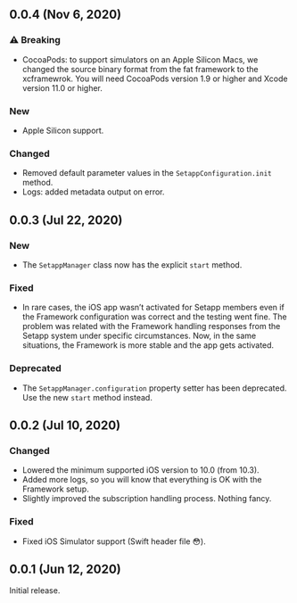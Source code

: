 ## 0.0.4 (Nov 6, 2020)

### ⚠️ Breaking
* CocoaPods: to support simulators on an Apple Silicon Macs, we changed the source binary format from the fat framework to the xcframewrok. You will need CocoaPods version 1.9 or higher and Xcode version 11.0 or higher.

### New
* Apple Silicon support.

### Changed
* Removed default parameter values in the `SetappConfiguration.init` method.
* Logs: added metadata output on error.


## 0.0.3 (Jul 22, 2020)

### New
* The `SetappManager` class now has the explicit `start` method.
​
### Fixed
* In rare cases, the iOS app wasn’t activated for Setapp members even if the Framework configuration was correct and the testing went fine. The problem was related with the Framework handling responses from the Setapp system under specific circumstances. Now, in the same situations, the Framework is more stable and the app gets activated.
​
### Deprecated
* The `SetappManager.configuration` property setter has been deprecated. Use the new `start` method instead.


## 0.0.2 (Jul 10, 2020)

### Changed
* Lowered the minimum supported iOS version to 10.0 (from 10.3).
* Added more logs, so you will know that everything is OK with the Framework setup.
* Slightly improved the subscription handling process. Nothing fancy.

### Fixed
* Fixed iOS Simulator support (Swift header file 😳).


## 0.0.1 (Jun 12, 2020)

Initial release.
